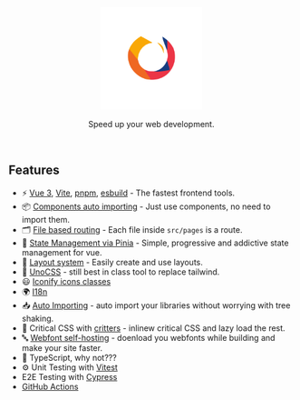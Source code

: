 <p align="center">
  <img src="./public/vitarc.svg" alt="Vitearc" width="180" />
</p>

<p align="center">
  Speed up your web development.
</p>

<br>

## Features

- ⚡️ [Vue 3](https://vuejs.org/), [Vite](https://vite,dev), [pnpm](https://pnpm.io), [esbuild](https://esbuild.github.io/) - The fastest frontend tools.
- 📦 [Components auto importing](./src/components) - Just use components, no need to import them.
- 🗂 [File based routing](./src/pages) - Each file inside `src/pages` is a route.
- 🍍 [State Management via Pinia](https://pinia.vuejs.org/) - Simple, progressive and addictive state management for vue.
- 📑 [Layout system](./src/layouts) - Easily create and use layouts.
- 🎨 [UnoCSS](https://github.com/antfu/unocss) -  still best in class tool to replace tailwind.
- 😃 [Iconify icons classes](https://github.com/antfu/unocss/tree/main/packages/preset-icons)
- 🌍 [I18n](./locales)
- 📥 [Auto Importing](https://github.com/antfu/unplugin-auto-import) - auto import your libraries without worrying with tree shaking.
- 🦔 Critical CSS with [critters](https://github.com/GoogleChromeLabs/critters) - inlinew critical CSS and lazy load the rest.
- 🔤 [Webfont self-hosting](https://github.com/feat-agency/vite-plugin-webfont-dl) - doenload you webfonts while building and make your site faster.
- 🦾 TypeScript, why not???
- ⚙️ Unit Testing with [Vitest](https://github.com/vitest-dev/vitest)
- E2E Testing with [Cypress](https://cypress.io/) 
- [GitHub Actions](https://github.com/features/actions)


